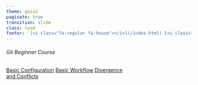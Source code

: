```yaml
---
theme: gaia2
paginate: true
transition: slide
class: lead
footer: '[<i class="fa-regular fa-house"></i>](/index.html) [<i class="fa-regular fa-circle-up"></i>](../index.html) [<i class="fa-regular fa-circle-left"></i>](#1)'
---
```



<!-- _class: lead -->

###### Git Beginner Course

<div class="dashboard-tiles">
  <a class="tile-link" href="ops/git/100/basic-config.html">Basic Configuration</a>
  <a class="tile-link" href="ops/git/100/workflow.html">Basic Workflow</a>
  <a class="tile-link" href="ops/git/100/diveregence-conflict.html">Divergence <br> and Conflicts</a>
</div>
